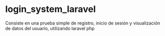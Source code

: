 # login_system_laravel
Consiste en una prueba simple de registro, inicio de sesión y visualización de datos del usuario, utilizando laravel php
